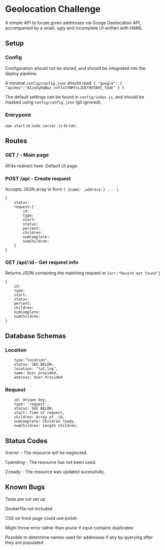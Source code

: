 # Geolocation Challenge

A simple API to locate given addresses via Googe Geolocation API, accompanied by a small, ugly and incomplete UI written with HAML.

## Setup

### Config

Configuration should not be stored, and should be integrated into the deploy pipeline.

A minimal `config/config.json` should read: `{ "google": { "apikey":"AIzaSyDqNwz_vvYfa1YNMfsLIUEf855BOt_TdaE" } }`

The default settings can be found in `config/index.js`, and should be masked using `config/config.json` (git ignored).

### Entrypoint

`npm start` or `node server.js` to run.

## Routes

### GET / - Main page

404s redirect here. Default UI page.

### POST /api - Create request

Accepts JSON array in form `[ {name: ,address:} ... ]`.

```
{
    status:
    request:{
        id:
        type:
        start:
        status:
        percent:
        children:
        numComplete:
        numChildren:
    }
}
```

### GET /api/:id - Get request info

Returns JSON containing the matching request or `{err:"Record not found"}`

```
{
    id:
    type:
    start:
    status:
    percent:
    children:
    numComplete:
    numChildren:
}
```

## Database Schemas

### Location

```
    type:"location",
    status: SEE BELOW,
    location: "lat,lng",
    name: User provided,
    address: User Provided
```

### Request

```
    id: Unique key,
    type: 'request',
    status: SEE BELOW,
    start: Time of request,
    children: Array of _id,
    numComplete: Children ready,
    numChildren: Length children,
```

## Status Codes

0:error - The resource will be neglected.

1:pending - The resource has not been used.

2:ready - The resource was updated sucessfully.

## Known Bugs

Tests are not set up

Dockerfile not included

CSS on front page could use polish

Might throw error rather than prune if input contains duplicates

Possible to determine names used for addresses if any by querying after they are populated
